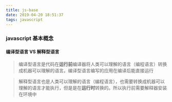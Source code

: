 ```yaml
---
title: js-base
date: 2019-04-20 18:51:37
tags: javascript
---
```

### javascript 基本概念

#### 编译型语言 VS 解释型语言
> 编译型语言是代码在<b>运行前</b>编译器将人类可以理解的语言（编程语言）转换成机器可以理解的语言。编译型语言编写的应用在编译后能直接运行

> 解释型语言也是人类可以理解的语言（编程语言），也需要转换成机器可以理解的语言才能执行，但是是在<b>运行时</b>转换的。所以执行前需要解释器安装在环境中


